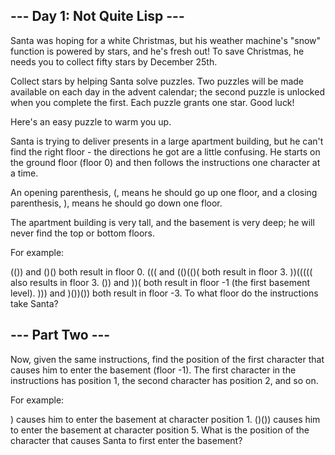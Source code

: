 ## --- Day 1: Not Quite Lisp ---

Santa was hoping for a white Christmas, but his weather machine's
"snow" function is powered by stars, and he's fresh out! To save
Christmas, he needs you to collect fifty stars by December 25th.

Collect stars by helping Santa solve puzzles. Two puzzles will be made
available on each day in the advent calendar; the second puzzle is
unlocked when you complete the first. Each puzzle grants one
star. Good luck!

Here's an easy puzzle to warm you up.

Santa is trying to deliver presents in a large apartment building, but
he can't find the right floor - the directions he got are a little
confusing. He starts on the ground floor (floor 0) and then follows
the instructions one character at a time.

An opening parenthesis, (, means he should go up one floor, and a
closing parenthesis, ), means he should go down one floor.

The apartment building is very tall, and the basement is very deep; he
will never find the top or bottom floors.

For example:

(()) and ()() both result in floor 0.
((( and (()(()( both result in floor 3.
))((((( also results in floor 3.
()) and ))( both result in floor -1 (the first basement level).
))) and )())()) both result in floor -3.
To what floor do the instructions take Santa?

## --- Part Two ---

Now, given the same instructions, find the position of the first
character that causes him to enter the basement (floor -1). The first
character in the instructions has position 1, the second character has
position 2, and so on.

For example:

) causes him to enter the basement at character position 1.
()()) causes him to enter the basement at character position 5.
What is the position of the character that causes Santa to first enter the basement?
